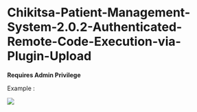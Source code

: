 # Chikitsa-Patient-Management-System-2.0.2-Authenticated-Remote-Code-Execution-via-Plugin-Upload

**Requires Admin Privilege**

Example : 

![](https://github.com/0z09e/Chikitsa-Patient-Management-System-2.0.2-Authenticated-Remote-Code-Execution-via-Plugin-Upload/raw/main/img/image.png)
